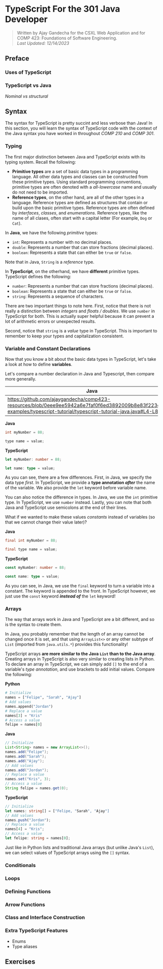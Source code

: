 # TypeScript For the 301 Java Developer

> Written by Ajay Gandecha for the CSXL Web Application and for COMP 423: Foundations of Software Engineering.<br>
> *Last Updated: 12/14/2023*

## Preface

### Uses of TypeScript

### TypeScript vs Java

*Nominal vs structural* 

## Syntax

The syntax for TypeScript is pretty succint and less verbose than Java! In this section, you will learn the syntax of TypeScript code with the context of the Java syntax you have worked in throughout *COMP 210* and *COMP 301*.

### Typing

The first major distinction between Java and TypeScript exists with its typing system. Recall the following:

* **Primitive types** are a set of basic data types in a programming language. All other data types and classes can be constructed from these primitive types. Using standard programming conventions, primitive types are often denoted with a *all-lowercase* name and usually do not need to be imported.
* **Reference types**, on the other hand, are all of the other types in a language. Reference types are defined as structures that contain or build upon the basic primitive types. Reference types are often defined by *interfaces*, *classes*, and *enumerations*. Reference types, like the name of all clases, often start with a capital letter (For example, `Dog` or `Cat`).

In **Java**, we have the following *primitive* types:
* `int`: Represents a number with no decimal places.
* `double`: Represents a number that can store fractions (decimal places).
* `boolean`: Represents a state that can either be `true` or `false`.

Note that in Java, `String` is a *reference* type.

In **TypeScript**, on the otherhand, we have **different** primitive types. TypeScript defines the following:
* `number`: Represents a number that can store fractions (decimal places).
* `boolean`: Represents a state that can either be `true` or `false`.
* `string`: Represents a sequence of characters.

There are two important things to note here. First, notice that there is not really a distinction between *integers* and *floats / doubles*. We use `number` in TypeScript for both. This is actually super helpful because it can prevent a lot of arithmetic errors or unexpected results.

Second, notice that `string` is a *value* type in TypeScript. This is important to remember to keep your types and capitalization consistent.

### Variable and Constant Declarations

Now that you know a bit about the basic data types in TypeScript, let's take a look at how to define **variables**.

Let's compare a number declaration in Java and Typescript, then compare more generally.

| **Java** | **TypeScript** |
| -------- | -------------- |
| https://github.com/ajaygandecha/comp423-resources/blob/0eee9ee5942a6e7faf0f6ed3892009b8e83f223e/docs-examples/typescript-tutorial/typescript-tutorial-java.java#L4-L8 | https://github.com/ajaygandecha/comp423-resources/blob/0eee9ee5942a6e7faf0f6ed3892009b8e83f223e/docs-examples/typescript-tutorial/typescript-tutorial-ts.ts#L4-L8 |

**Java**
```java
int myNumber = 88;
```
```java
type name = value;
```

**TypeScript**
```ts
let myNumber: number = 88;
```
```ts
let name: type = value;
```

As you can see, there are a few differences. First, in Java, we specify the data type *first*. In TypeScript, we provide a **type annotation *after*** the name of the variable. We also provide the `let` keyword before variable name.

You can also notice the difference in types. In Java, we use the `int` primitive type. In TypeScript, we use `number` instead. Lastly, you can note that both Java and TypeScript use semicolons at the end of their lines.

What if we wanted to make these values *constants* instead of variables (so that we cannot change their value later)?

**Java**
```java
final int myNumber = 88;
```
```java
final type name = value;
```

**TypeScript**
```ts
const myNumber: number = 88;
```
```ts
const name: type = value;
```

As you can see, in Java, we use the `final` keyword to turn a variable into a constant. The keyword is appended to the front. In TypeScript however, we just use the `const` keyword ***instead of*** the `let` keyword!

### Arrays

The way that arrays work in Java and TypeScript are a bit different, and so is the syntax to create them.

In Java, you probably remember that the length of an array cannot be changed once it is set, and that using `ArrayList<>` or any other subtype of `List` (imported from `java.utils.*`) provides this functionality!

TypeScript arrays **are more similar to the Java `List` than to the Java array**. Creating arrays in TypeScript is also very similar to creating lists in Python. To declare an array in TypeScript, we can simply add `[]` to the end of a variable's *type annotation*, and use brackets to add initial values. Compare the following:

**Python**
```py
# Initialize
names = ["Felipe", "Sarah", "Ajay"]
# Add values
names.append("Jordan")
# Replace a value
names[3] = "Kris"
# Access a value
felipe = names[0]
```

**Java**
```java
// Initialize
List<String> names = new ArrayList<>();
names.add("Felipe");
names.add("Sarah");
names.add("Ajay");
// Add values
names.add("Jordan");
// Replace a value
names.set("Kris", 3);
// Access a value
String felipe = names.get(0);
```

**TypeScript**
```ts
// Initialize
let names: string[] = ["Felipe, "Sarah", "Ajay"]
// Add values
names.push("Jordan");
// Replace a value
names[4] = "Kris";
// Access a value 
let felipe: string = names[0];
```

Just like in Python lists and traditional Java arrays (but unlike Java's `List`), we can select values of TypeScript arrays using the `[]` syntax.

### Conditionals



### Loops


### Defining Functions


### Arrow Functions


### Class and Interface Construction

### Extra TypeScript Features
 - Enums
 - Type aliases

## Exercises
